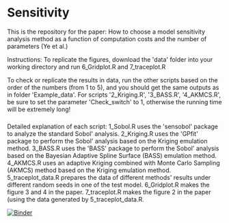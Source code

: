 # Sensitivity
This is the repository for the paper: How to choose a model sensitivity analysis method as a function of computation costs and the number of parameters (Ye et al.)

Instructions:
To replicate the figures, download the 'data' folder into your working directory and run 6_Gridplot.R and 7_traceplot.R

To check or replicate the results in data, run the other scripts based on the order of the numbers (from 1 to 5), and you should get the same outputs as in folder 'Example_data'. For scripts '2_Kriging.R', '3_BASS.R', '4_AKMCS.R', be sure to set the parameter 'Check_switch' to 1, otherwise the running time will be extremely long!

#####
Detailed explanation of each script: 
1_Sobol.R uses the 'sensobol' package to analyze the standard Sobol' analysis.
2_Kriging.R uses the 'GPfit' package to perform the Sobol' analysis based on the Kriging emulation method.
3_BASS.R uses the 'BASS' package to perform the Sobol' analysis based on the Bayesian Adaptive Spline Surface (BASS) emulation method.
4_AKMCS.R uses an adaptive Kriging combined with Monte Carlo Sampling (AKMCS) method based on the Kriging emulation method.
5_traceplot_data.R prepares the data of different methods' results under different random seeds in one of the test model.
6_Gridplot.R makes the figure 3 and 4 in the paper.
7_traceplot.R makes the figure 2 in the paper (using the data generated by 5_traceplot_data.R.

[![Binder](https://mybinder.org/badge_logo.svg)](https://mybinder.org/v2/gh/yhaochen/Sensitivity/HEAD?labpath=Gaussian_process.ipynb)
